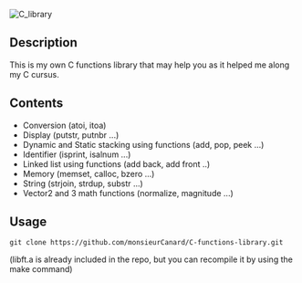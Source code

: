 ![C_library](https://github.com/user-attachments/assets/bf88f7e4-56a8-4e36-9677-9e78ce035bb4)

## Description

This is my own C functions library that may help you as it helped me along my C cursus.

## Contents

* Conversion (atoi, itoa)
* Display (putstr, putnbr ...)
* Dynamic and Static stacking using functions (add, pop, peek ...)
* Identifier (isprint, isalnum ...)
* Linked list using functions (add back, add front ..)
* Memory (memset, calloc, bzero ...)
* String (strjoin, strdup, substr ...)
* Vector2 and 3 math functions (normalize, magnitude ...)

## Usage

```
git clone https://github.com/monsieurCanard/C-functions-library.git
```
(libft.a is already included in the repo, but you can recompile it by using the make command)

